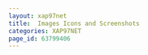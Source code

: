 ```yaml
---
layout: xap97net
title:  Images Icons and Screenshots
categories: XAP97NET
page_id: 63799406
---
```


